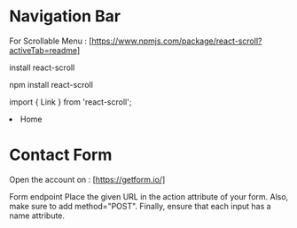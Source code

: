 
# Navigation Bar

For Scrollable Menu : [https://www.npmjs.com/package/react-scroll?activeTab=readme]

install react-scroll

npm install react-scroll

import { Link } from 'react-scroll';
        <li>
        <Link to='home' smooth={true} duration={500}>
            Home
        </Link>
        </li>

# Contact Form

 Open the account on : [https://getform.io/]

Form endpoint
Place the given URL in the action attribute of your form. Also, make sure to add method="POST". Finally, ensure that each input has a name attribute.
